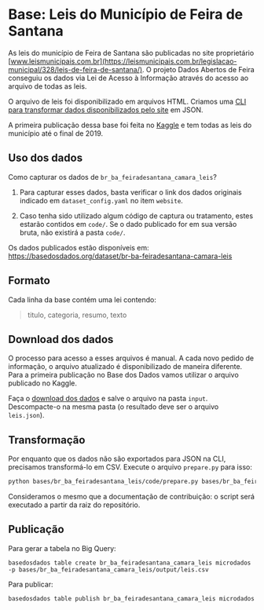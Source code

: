 # Base: Leis do Município de Feira de Santana

As leis do município de Feira de Santana são publicadas no
site proprietário [www.leismunicipais.com.br](https://leismunicipais.com.br/legislacao-municipal/328/leis-de-feira-de-santana/).
O projeto Dados Abertos de Feira conseguiu os dados via Lei de Acesso à Informação
através do acesso ao arquivo de todas as leis.

O arquivo de leis foi disponibilizado em arquivos HTML. Criamos
uma [CLI para transformar dados disponibilizados pelo site](https://github.com/DadosAbertosDeFeira/leis-municipais)
em JSON.

A primeira publicação dessa base foi feita no [Kaggle](https://www.kaggle.com/anapaulagomes/leis-do-municpio-de-feira-de-santana)
e tem todas as leis do município até o final de 2019.

## Uso dos dados

Como capturar os dados de `br_ba_feiradesantana_camara_leis`?

1. Para capturar esses dados, basta verificar o link dos dados originais indicado em `dataset_config.yaml` no item `website`.

2. Caso tenha sido utilizado algum código de captura ou tratamento, estes estarão contidos em `code/`.
Se o dado publicado for em sua versão bruta, não existirá a pasta `code/`.

Os dados publicados estão disponíveis em: https://basedosdados.org/dataset/br-ba-feiradesantana-camara-leis

## Formato

Cada linha da base contém uma lei contendo:

> titulo, categoria, resumo, texto

## Download dos dados

O processo para acesso a esses arquivos é manual. A cada novo
pedido de informação, o arquivo atualizado é disponibilizado de
maneira diferente. Para a primeira publicação no Base dos Dados
vamos utilizar o arquivo publicado no Kaggle.

Faça o [download dos dados](https://www.kaggle.com/anapaulagomes/leis-do-municpio-de-feira-de-santana)
e salve o arquivo na pasta `input`. Descompacte-o na mesma pasta (o
resultado deve ser o arquivo `leis.json`).

## Transformação

Por enquanto que os dados não são exportados para JSON na CLI, precisamos
transformá-lo em CSV. Execute o arquivo `prepare.py` para isso:

```bash
python bases/br_ba_feiradesantana_leis/code/prepare.py bases/br_ba_feiradesantana_camara_leis/input/leis.json
```

Consideramos o mesmo que a documentação de contribuição: o script será executado
a partir da raiz do repositório.

## Publicação

Para gerar a tabela no Big Query:

```
basedosdados table create br_ba_feiradesantana_camara_leis microdados -p bases/br_ba_feiradesantana_camara_leis/output/leis.csv
```

Para publicar:

```
basedosdados table publish br_ba_feiradesantana_camara_leis microdados
```